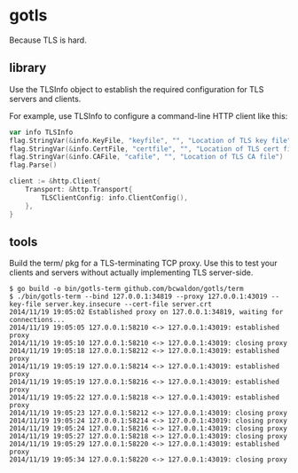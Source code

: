 # gotls

Because TLS is hard.

## library

Use the TLSInfo object to establish the required configuration for TLS servers and clients.

For example, use TLSInfo to configure a command-line HTTP client like this:

```Go
var info TLSInfo
flag.StringVar(&info.KeyFile, "keyfile", "", "Location of TLS key file")
flag.StringVar(&info.CertFile, "certfile", "", "Location of TLS cert file")
flag.StringVar(&info.CAFile, "cafile", "", "Location of TLS CA file")
flag.Parse()

client := &http.Client{
	Transport: &http.Transport{
		TLSClientConfig: info.ClientConfig(),
	},
}
```

## tools

Build the term/ pkg for a TLS-terminating TCP proxy.
Use this to test your clients and servers without actually implementing TLS server-side.

```Shell
$ go build -o bin/gotls-term github.com/bcwaldon/gotls/term
$ ./bin/gotls-term --bind 127.0.0.1:34819 --proxy 127.0.0.1:43019 --key-file server.key.insecure --cert-file server.crt
2014/11/19 19:05:02 Established proxy on 127.0.0.1:34819, waiting for connections...
2014/11/19 19:05:05 127.0.0.1:58210 <-> 127.0.0.1:43019: established proxy
2014/11/19 19:05:10 127.0.0.1:58210 <-> 127.0.0.1:43019: closing proxy
2014/11/19 19:05:18 127.0.0.1:58212 <-> 127.0.0.1:43019: established proxy
2014/11/19 19:05:19 127.0.0.1:58214 <-> 127.0.0.1:43019: established proxy
2014/11/19 19:05:19 127.0.0.1:58216 <-> 127.0.0.1:43019: established proxy
2014/11/19 19:05:22 127.0.0.1:58218 <-> 127.0.0.1:43019: established proxy
2014/11/19 19:05:23 127.0.0.1:58212 <-> 127.0.0.1:43019: closing proxy
2014/11/19 19:05:24 127.0.0.1:58214 <-> 127.0.0.1:43019: closing proxy
2014/11/19 19:05:24 127.0.0.1:58216 <-> 127.0.0.1:43019: closing proxy
2014/11/19 19:05:27 127.0.0.1:58218 <-> 127.0.0.1:43019: closing proxy
2014/11/19 19:05:29 127.0.0.1:58220 <-> 127.0.0.1:43019: established proxy
2014/11/19 19:05:34 127.0.0.1:58220 <-> 127.0.0.1:43019: closing proxy
```
